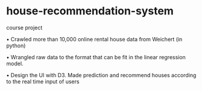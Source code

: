 # house-recommendation-system
course project

•	Crawled more than 10,000 online rental house data from Weichert (in python)

•	Wrangled raw data to the format that can be fit in the linear regression model. 

•	Design the UI with D3. Made prediction and recommend houses according to the real time input of users
